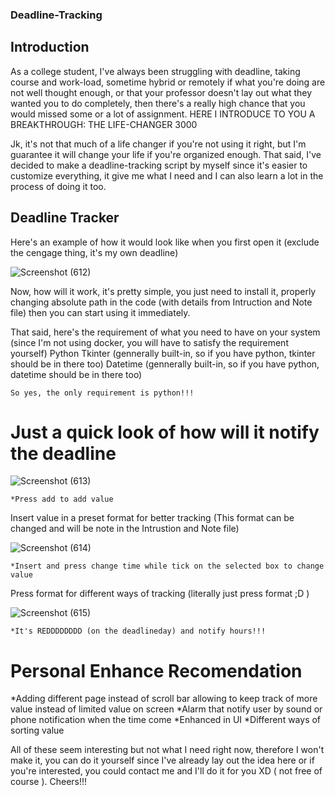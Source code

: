 ### Deadline-Tracking

## Introduction

  As a college student, I've always been struggling with deadline, taking course and work-load, sometime hybrid or remotely if what you're doing are not well thought enough, or that your professor doesn't lay out what they wanted you to do completely, then there's a really high chance that you would missed some or a lot of assignment.
  HERE I INTRODUCE TO YOU A BREAKTHROUGH: THE LIFE-CHANGER 3000
  
  Jk, it's not that much of a life changer if you're not using it right, but I'm guarantee it will change your life if you're organized enough. That said, I've decided to make a deadline-tracking script by myself since it's easier to customize everything, it give me what I need and I can also learn a lot in the process of doing it too.

## Deadline Tracker

  Here's an example of how it would look like when you first open it (exclude the cengage thing, it's my own deadline)
  
  ![Screenshot (612)](https://user-images.githubusercontent.com/76143641/197276451-5630786e-f39c-45a4-b87c-509aa6c4fd9e.png)

  Now, how will it work, it's pretty simple, you just need to install it, properly changing absolute path in the code (with details from Intruction and Note file) then you can start using it immediately. 
  
  That said, here's the requirement of what you need to have on your system (since I'm not using docker, you will have to satisfy the requirement yourself)
    Python
    Tkinter (gennerally built-in, so if you have python, tkinter should be in there too)
    Datetime (gennerally built-in, so if you have python, datetime should be in there too)
    
    So yes, the only requirement is python!!!
    
# Just a quick look of how will it notify the deadline

![Screenshot (613)](https://user-images.githubusercontent.com/76143641/197277499-3f7c1a1e-98ec-400e-8e18-3b4448869972.png)

    *Press add to add value
  
  Insert value in a preset format for better tracking (This format can be changed and will be note in the Intrustion and Note file)
  
 ![Screenshot (614)](https://user-images.githubusercontent.com/76143641/197277810-79c162e0-cc3d-4c41-8585-3dba9d3aa962.png)
 
    *Insert and press change time while tick on the selected box to change value
    
   Press format for different ways of tracking (literally just press format ;D )
   
  ![Screenshot (615)](https://user-images.githubusercontent.com/76143641/197278110-6f3bf93c-f0f0-4b27-a643-81ef305c7aee.png)

    *It's REDDDDDDDD (on the deadlineday) and notify hours!!!
    
    
    
  
  # Personal Enhance Recomendation
  
  *Adding different page instead of scroll bar allowing to keep track of more value instead of limited value on screen
  *Alarm that notify user by sound or phone notification when the time come
  *Enhanced in UI
  *Different ways of sorting value
  
  
  All of these seem interesting but not what I need right now, therefore I won't make it, you can do it yourself since I've already lay out the idea here or if you're interested, you could contact me and I'll do it for you XD ( not free of course ). Cheers!!!
